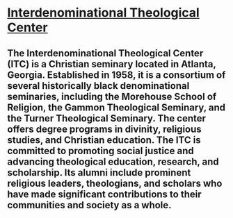 # [Interdenominational Theological Center](https://www.itc.edu/about/)
## The Interdenominational Theological Center (ITC) is a Christian seminary located in Atlanta, Georgia. Established in 1958, it is a consortium of several historically black denominational seminaries, including the Morehouse School of Religion, the Gammon Theological Seminary, and the Turner Theological Seminary. The center offers degree programs in divinity, religious studies, and Christian education. The ITC is committed to promoting social justice and advancing theological education, research, and scholarship. Its alumni include prominent religious leaders, theologians, and scholars who have made significant contributions to their communities and society as a whole.
